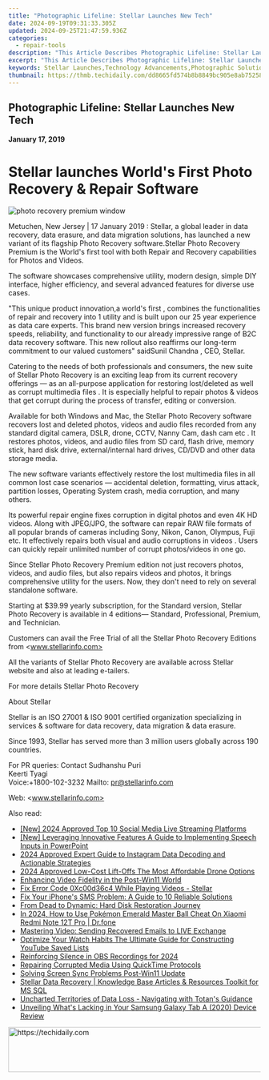 ```yaml
---
title: "Photographic Lifeline: Stellar Launches New Tech"
date: 2024-09-19T09:31:33.305Z
updated: 2024-09-25T21:47:59.936Z
categories:
  - repair-tools
description: "This Article Describes Photographic Lifeline: Stellar Launches New Tech"
excerpt: "This Article Describes Photographic Lifeline: Stellar Launches New Tech"
keywords: Stellar Launches,Technology Advancements,Photographic Solutions,Tech Innovation,Advanced Imaging Tech,Lifesaving Technology,Stellar Imaging Systems
thumbnail: https://thmb.techidaily.com/dd8665fd574b8b8849bc905e8ab75258e662c1b7c7637037d5e86d15b1b9eaa1.png
---
```


## Photographic Lifeline: Stellar Launches New Tech

**January 17, 2019**

# **Stellar launches World's First Photo Recovery & Repair Software**

![photo recovery premium window](https://www.stellarinfo.com/image/catalog/stellar_boxs/photo-recovery-premium-window.png)

 Metuchen, New Jersey | 17 January 2019 : Stellar, a global leader in data recovery, data erasure, and data migration solutions, has launched a new variant of its flagship Photo Recovery software.Stellar Photo Recovery Premium is the World's first tool with both Repair and Recovery capabilities for Photos and Videos.

 The software showcases comprehensive utility, modern design, simple DIY interface, higher efficiency, and several advanced features for diverse use cases.

 "This unique product innovation,a world's first , combines the functionalities of repair and recovery into 1 utility and is built upon our 25 year experience as data care experts. This brand new version brings increased recovery speeds, reliability, and functionality to our already impressive range of B2C data recovery software. This new rollout also reaffirms our long-term commitment to our valued customers" saidSunil Chandna , CEO, Stellar.

 Catering to the needs of both professionals and consumers, the new suite of Stellar Photo Recovery is an exciting leap from its current recovery offerings — as an all-purpose application for restoring lost/deleted as well as corrupt multimedia files . It is especially helpful to repair photos & videos that get corrupt during the process of transfer, editing or conversion.

 Available for both Windows and Mac, the Stellar Photo Recovery software recovers lost and deleted photos, videos and audio files recorded from any standard digital camera, DSLR, drone, CCTV, Nanny Cam, dash cam etc . It restores photos, videos, and audio files from SD card, flash drive, memory stick, hard disk drive, external/internal hard drives, CD/DVD and other data storage media.

 The new software variants effectively restore the lost multimedia files in all common lost case scenarios — accidental deletion, formatting, virus attack, partition losses, Operating System crash, media corruption, and many others.

 Its powerful repair engine fixes corruption in digital photos and even 4K HD videos. Along with JPEG/JPG, the software can repair RAW file formats of all popular brands of cameras including Sony, Nikon, Canon, Olympus, Fuji etc. It effectively repairs both visual and audio corruptions in videos . Users can quickly repair unlimited number of corrupt photos/videos in one go.

 Since Stellar Photo Recovery Premium edition not just recovers photos, videos, and audio files, but also repairs videos and photos, it brings comprehensive utility for the users. Now, they don't need to rely on several standalone software.

 Starting at $39.99 yearly subscription, for the Standard version, Stellar Photo Recovery is available in 4 editions— Standard, Professional, Premium, and Technician.

Customers can avail the Free Trial of all the Stellar Photo Recovery Editions from <www.stellarinfo.com>

 All the variants of Stellar Photo Recovery are available across Stellar website and also at leading e-tailers.

 For more details Stellar Photo Recovery

 About Stellar

 Stellar is an ISO 27001 & ISO 9001 certified organization specializing in services & software for data recovery, data migration & data erasure.

 Since 1993, Stellar has served more than 3 million users globally across 190 countries.

For PR queries:
Contact
 Sudhanshu Puri  
 Keerti Tyagi  
 Voice:+1800-102-3232
 Mailto: <pr@stellarinfo.com>

 Web: <www.stellarinfo.com>

<ins class="adsbygoogle"
     style="display:block"
     data-ad-format="autorelaxed"
     data-ad-client="ca-pub-7571918770474297"
     data-ad-slot="1223367746"></ins>

<ins class="adsbygoogle"
     style="display:block"
     data-ad-client="ca-pub-7571918770474297"
     data-ad-slot="8358498916"
     data-ad-format="auto"
     data-full-width-responsive="true"></ins>

<span class="atpl-alsoreadstyle">Also read:</span>
<div><ul>
<li><a href="https://facebook-video-content.techidaily.com/new-2024-approved-top-10-social-media-live-streaming-platforms/"><u>[New] 2024 Approved Top 10 Social Media Live Streaming Platforms</u></a></li>
<li><a href="https://extra-skills.techidaily.com/new-leveraging-innovative-features-a-guide-to-implementing-speech-inputs-in-powerpoint/"><u>[New] Leveraging Innovative Features A Guide to Implementing Speech Inputs in PowerPoint</u></a></li>
<li><a href="https://instagram-video-files.techidaily.com/2024-approved-expert-guide-to-instagram-data-decoding-and-actionable-strategies/"><u>2024 Approved Expert Guide to Instagram Data Decoding and Actionable Strategies</u></a></li>
<li><a href="https://extra-skills.techidaily.com/2024-approved-low-cost-lift-offs-the-most-affordable-drone-options/"><u>2024 Approved Low-Cost Lift-Offs The Most Affordable Drone Options</u></a></li>
<li><a href="https://data-wizards.techidaily.com/enhancing-video-fidelity-in-the-post-win11-world/"><u>Enhancing Video Fidelity in the Post-Win11 World</u></a></li>
<li><a href="https://data-wizards.techidaily.com/fix-error-code-0xc00d36c4-while-playing-videos-stellar/"><u>Fix Error Code 0Xc00d36c4 While Playing Videos - Stellar</u></a></li>
<li><a href="https://fox-that.techidaily.com/fix-your-iphones-sms-problem-a-guide-to-10-reliable-solutions/"><u>Fix Your iPhone's SMS Problem: A Guide to 10 Reliable Solutions</u></a></li>
<li><a href="https://data-wizards.techidaily.com/from-dead-to-dynamic-hard-disk-restoration-journey/"><u>From Dead to Dynamic: Hard Disk Restoration Journey</u></a></li>
<li><a href="https://change-location.techidaily.com/in-2024-how-to-use-pokemon-emerald-master-ball-cheat-on-xiaomi-redmi-note-12t-pro-drfone-by-drfone-virtual-android/"><u>In 2024, How to Use Pokémon Emerald Master Ball Cheat On Xiaomi Redmi Note 12T Pro | Dr.fone</u></a></li>
<li><a href="https://data-wizards.techidaily.com/mastering-video-sending-recovered-emails-to-live-exchange/"><u>Mastering Video: Sending Recovered Emails to LIVE Exchange</u></a></li>
<li><a href="https://youtube-video-recordings.techidaily.com/optimize-your-watch-habits-the-ultimate-guide-for-constructing-youtube-saved-lists/"><u>Optimize Your Watch Habits The Ultimate Guide for Constructing YouTube Saved Lists</u></a></li>
<li><a href="https://screen-activity-recording.techidaily.com/reinforcing-silence-in-obs-recordings-for-2024/"><u>Reinforcing Silence in OBS Recordings for 2024</u></a></li>
<li><a href="https://data-wizards.techidaily.com/repairing-corrupted-media-using-quicktime-protocols/"><u>Repairing Corrupted Media Using QuickTime Protocols</u></a></li>
<li><a href="https://data-wizards.techidaily.com/solving-screen-sync-problems-post-win11-update/"><u>Solving Screen Sync Problems Post-Win11 Update</u></a></li>
<li><a href="https://data-wizards.techidaily.com/stellar-data-recovery-knowledge-base-articles-and-resources-toolkit-for-ms-sql/"><u>Stellar Data Recovery | Knowledge Base Articles & Resources Toolkit for MS SQL</u></a></li>
<li><a href="https://data-wizards.techidaily.com/uncharted-territories-of-data-loss-navigating-with-totans-guidance/"><u>Uncharted Territories of Data Loss - Navigating with Totan's Guidance</u></a></li>
<li><a href="https://buynow-help.techidaily.com/unveiling-whats-lacking-in-your-samsung-galaxy-tab-a-2020-device-review/"><u>Unveiling What's Lacking in Your Samsung Galaxy Tab A (2020) Device Review</u></a></li>
</ul></div>

<!-- affiliate ads begin -->
<a href="https://electronicx.pxf.io/c/5597632/1167086/14483" target="_top" id="1167086">
  <img src="//a.impactradius-go.com/display-ad/14483-1167086" border="0" alt="https://techidaily.com" width="728" height="90"/>
</a>
<img height="0" width="0" src="https://electronicx.pxf.io/i/5597632/1167086/14483" style="position:absolute;visibility:hidden;" border="0" />
<!-- affiliate ads end -->

